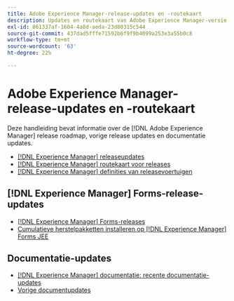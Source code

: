 ```yaml
---
title: Adobe Experience Manager-release-updates en -routekaart
description: Updates en routekaart van Adobe Experience Manager-versie.
exl-id: 861337af-1604-4a8d-aeda-23d80315c544
source-git-commit: 437dad5fffe71592b6f9f9b4099a253e3a55b0c8
workflow-type: tm+mt
source-wordcount: '63'
ht-degree: 22%

---
```


# Adobe Experience Manager-release-updates en -routekaart

Deze handleiding bevat informatie over de [!DNL Adobe Experience Manager] release roadmap, vorige release updates en documentatie updates.

* [[!DNL Experience Manager] releaseupdates](aem-releases-updates.md)
* [[!DNL Experience Manager] routekaart voor releases](update-releases-roadmap.md)
* [[!DNL Experience Manager] definities van releasevoertuigen](update-release-vehicle-definitions.md)

## [!DNL Experience Manager] Forms-release-updates

* [[!DNL Experience Manager] Forms-releases](aem-forms-releases.md)
* [Cumulatieve herstelpakketten installeren op [!DNL Experience Manager] Forms JEE](install-cfp-aem-forms-jee.md)

## Documentatie-updates

* [[!DNL Experience Manager] documentatie: recente documentatie-updates](documentation-updates.md)
* [Vorige documentupdates](previous-documentation-updates.md)
